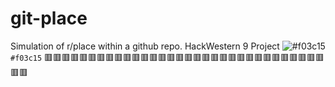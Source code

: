 # git-place
Simulation of r/place within a github repo. HackWestern 9 Project
![#f03c15](https://placehold.co/15x15/f03c15/f03c15.png) `#f03c15`
:red_square:<!---->:red_square:<!---->:red_square:<!---->:red_square:<!---->:red_square:<!---->:red_square:<!---->:red_square:<!---->:red_square:<!---->:red_square:<!---->:red_square:<!---->:red_square:<!---->:red_square:<!---->:red_square:<!---->:red_square:<!---->:red_square:<!---->:red_square:<!---->:red_square:<!---->:red_square:<!---->:red_square:<!---->:red_square:<!---->:red_square:<!---->:red_square:<!---->:red_square:<!---->:red_square:<!---->:red_square:<!---->:red_square:<!---->:red_square:<!---->:red_square:<!---->:red_square:<!---->:red_square:<!---->:red_square:<!---->:red_square:<!---->:red_square:<!---->:red_square:<!---->